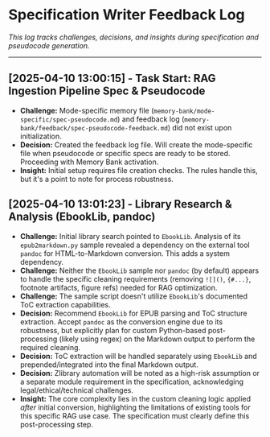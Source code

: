 # Specification Writer Feedback Log

*This log tracks challenges, decisions, and insights during specification and pseudocode generation.*

---

## [2025-04-10 13:00:15] - Task Start: RAG Ingestion Pipeline Spec & Pseudocode

*   **Challenge:** Mode-specific memory file (`memory-bank/mode-specific/spec-pseudocode.md`) and feedback log (`memory-bank/feedback/spec-pseudocode-feedback.md`) did not exist upon initialization.
*   **Decision:** Created the feedback log file. Will create the mode-specific file when pseudocode or specific specs are ready to be stored. Proceeding with Memory Bank activation.
*   **Insight:** Initial setup requires file creation checks. The rules handle this, but it's a point to note for process robustness.

## [2025-04-10 13:01:23] - Library Research & Analysis (EbookLib, pandoc)

*   **Challenge:** Initial library search pointed to `EbookLib`. Analysis of its `epub2markdown.py` sample revealed a dependency on the external tool `pandoc` for HTML-to-Markdown conversion. This adds a system dependency.
*   **Challenge:** Neither the `EbookLib` sample nor `pandoc` (by default) appears to handle the specific cleaning requirements (removing `![]()`, `{#...}`, footnote artifacts, figure refs) needed for RAG optimization.
*   **Challenge:** The sample script doesn't utilize `EbookLib`'s documented ToC extraction capabilities.
*   **Decision:** Recommend `EbookLib` for EPUB parsing and ToC structure extraction. Accept `pandoc` as the conversion engine due to its robustness, but explicitly plan for custom Python-based post-processing (likely using regex) on the Markdown output to perform the required cleaning.
*   **Decision:** ToC extraction will be handled separately using `EbookLib` and prepended/integrated into the final Markdown output.
*   **Decision:** Zlibrary automation will be noted as a high-risk assumption or a separate module requirement in the specification, acknowledging legal/ethical/technical challenges.
*   **Insight:** The core complexity lies in the custom cleaning logic applied *after* initial conversion, highlighting the limitations of existing tools for this specific RAG use case. The specification must clearly define this post-processing step.